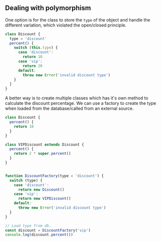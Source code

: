 ## Dealing with polymorphism

One option is for the class to store the `type` of the object and handle the different variation, which violated the open/closed principle.

```js
class Discount {
  type = 'discount'
  percent() {
    switch (this.type) {
      case 'discount':
        return 10
      case 'vip':
        return 20
      default:
        throw new Error('invalid discount type')
    }
  }
}
```

A better way is to create multiple classes which has it's own method to calculate the discount percentage. We can use a factory to create the type when loaded from the database/called from an external source.

```js
class Discount {
  percent() {
    return 10
  }
}

class VIPDiscount extends Discount {
  percent() {
    return 2 * super.percent()
  }
}


function DiscountFactory(type = 'discount') {
  switch (type) {
    case 'discount':
      return new Discount()
    case 'vip':
      return new VIPDiscount()
    default:
      throw new Error('invalid discount type')
  }
}

// Load type from db.
const discount = DiscountFactory('vip')
console.log(discount.percent())
```
